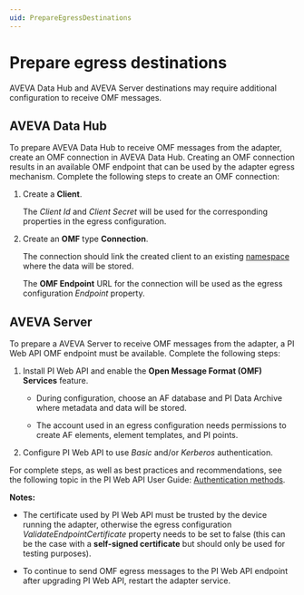 ```yaml
---
uid: PrepareEgressDestinations
---
```


# Prepare egress destinations

AVEVA Data Hub and AVEVA Server destinations may require additional configuration to receive OMF messages.

## AVEVA Data Hub

To prepare AVEVA Data Hub to receive OMF messages from the adapter, create an OMF connection in AVEVA Data Hub. Creating an OMF connection results in an available OMF endpoint that can be used by the adapter egress mechanism. Complete the following steps to create an OMF connection:

1. Create a **Client**.

   The *Client Id* and *Client Secret* will be used for the corresponding properties in the egress configuration.

2. Create an **OMF** type **Connection**.

   The connection should link the created client to an existing [namespace](https://docs.osisoft.com/bundle/ocs/page/set-up/namespaces/namespaces-concept.html) where the data will be stored.

   The **OMF Endpoint** URL for the connection will be used as the egress configuration *Endpoint* property.

## AVEVA Server

To prepare a AVEVA Server to receive OMF messages from the adapter, a PI Web API OMF endpoint must be available. Complete the following steps:

1. Install PI Web API and enable the **Open Message Format (OMF) Services** feature.

    - During configuration, choose an AF database and PI Data Archive where metadata and data will be stored.

    - The account used in an egress configuration needs permissions to create AF elements, element templates, and PI points.

2. Configure PI Web API to use *Basic* and/or *Kerberos* authentication.

 For complete steps, as well as best practices and recommendations, see the following topic in the PI Web API User Guide: [Authentication methods](https://docs.osisoft.com/bundle/pi-web-api/page/authentication-methods.html).

**Notes:**

- The certificate used by PI Web API must be trusted by the device running the adapter, otherwise the egress configuration *ValidateEndpointCertificate* property needs to be set to false (this can be the case with a **self-signed certificate** but should only be used for testing purposes).

- To continue to send OMF egress messages to the PI Web API endpoint after upgrading PI Web API, restart the adapter service.
